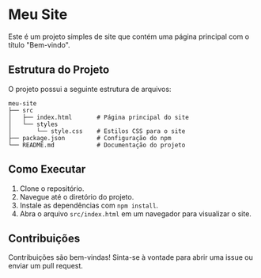 # Meu Site

Este é um projeto simples de site que contém uma página principal com o título "Bem-vindo". 

## Estrutura do Projeto

O projeto possui a seguinte estrutura de arquivos:

```
meu-site
├── src
│   ├── index.html       # Página principal do site
│   └── styles
│       └── style.css    # Estilos CSS para o site
├── package.json         # Configuração do npm
└── README.md            # Documentação do projeto
```

## Como Executar

1. Clone o repositório.
2. Navegue até o diretório do projeto.
3. Instale as dependências com `npm install`.
4. Abra o arquivo `src/index.html` em um navegador para visualizar o site.

## Contribuições

Contribuições são bem-vindas! Sinta-se à vontade para abrir uma issue ou enviar um pull request.